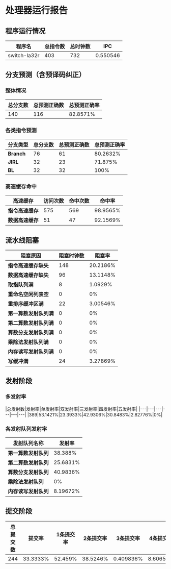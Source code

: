 # 处理器运行报告
## 程序运行情况
|程序名|总指令数|总时钟数|IPC|
|---|---|---|---|
|switch-la32r|403|732|0.550546|

## 分支预测（含预译码纠正）
### 整体情况
|总分支数|总预测正确数|总预测正确率|
|---|---|---|
|140|116|82.8571%|

### 各类指令预测
|分支类型|总分支数|总预测正确数|总预测正确率|
|---|---|---|---|
|**Branch**| 76 | 61 | 80.2632%|
|**JIRL**| 32 | 23 | 71.875%|
|**BL**| 32 | 32 | 100%|

### 高速缓存命中
|高速缓存|访问次数|命中次数|命中率|
|---|---|---|---|
|**指令高速缓存**| 575 | 569 | 98.9565%|
|**数据高速缓存**| 51 | 47 | 92.1569%|
## 流水线阻塞
|阻塞原因|阻塞时钟数|阻塞率|
|---|---|---|
|**指令高速缓存缺失**| 148 | 20.2186%|
|**数据高速缓存缺失**| 96 | 13.1148%|
|**取指队列满**| 8 | 1.0929%|
|**重命名空闲列表空**|0 | 0%|
|**重排序缓冲区满**|22 | 3.00546%|
|**第一算数发射队列满**|0 | 0%|
|**第二算数发射队列满**|0 | 0%|
|**算数分支发射队列满**|0 | 0%|
|**乘除法发射队列满**|0 | 0%|
|**内存读写发射队列满**|0 | 0%|
|**写缓冲满**|24 | 3.27869%|

## 发射阶段
### 多发射率
|总发射数|发射率|单发射率|双发射率|三发射率|四发射率|五发射率|
|---|---|---|---|---|---|
|389|53.1421%|23.3933%|42.9306%|30.8483%|2.82776%|0%|

### 各发射队列发射率
|发射队列名称|发射率|
|---|---|
|**第一算数发射队列**|38.388%|
|**第二算数发射队列**|25.6831%|
|**算数分支发射队列**|40.9836%|
|**乘除法发射队列**|0%|
|**内存读写发射队列**|8.19672%|

## 提交阶段
|总提交数|提交率|1条提交率|2条提交率|3条提交率|4条提交率|
|---|---|---|---|---|---|
|244|33.3333%|52.459%|38.5246%|0.409836%|8.60656%|
